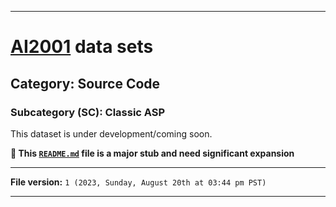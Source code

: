 
***

# [AI2001](https://github.com/seanpm2001/AI2001/) data sets

## Category: Source Code

### Subcategory (SC): Classic ASP

This dataset is under development/coming soon.

**🌱️ This [`README.md`](/README.md) file is a major stub and need significant expansion**

***

**File version:** `1 (2023, Sunday, August 20th at 03:44 pm PST)`

***
